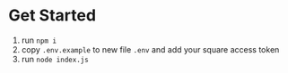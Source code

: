 # Get Started

1. run `npm i`
2. copy `.env.example` to new file `.env` and add your square access token
3. run `node index.js`